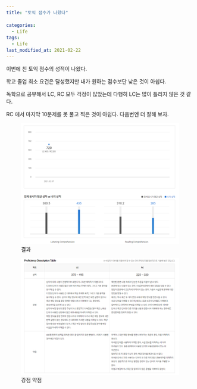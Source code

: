 ```yaml
---
title: "토익 점수가 나왔다"

categories:
  - Life
tags: 
  - Life
last_modified_at: 2021-02-22
---
```


이번에 친 토익 점수의 성적이 나왔다.

학교 졸업 최소 요건은 달성했지만 내가 원하는 점수보단 낮은 것이 아쉽다.

독학으로 공부해서 LC, RC 모두 걱정이 많았는데 다행히 LC는 많이 틀리지 않은 것 같다.

RC 에서 마지막 10문제를 못 풀고 찍은 것이 아쉽다. 다음번엔 더 잘해 보자.

<figure class="align-center">
  <img src="/assets/images/2021-02-22-toeic1.PNG">
  <figcaption>결과</figcaption>
</figure>

<figure class="align-center">
  <a href="/assets/images/2021-02-22-toeic2.PNG"><img src="/assets/images/2021-02-22-toeic2.PNG"></a>
  <figcaption>강점 약점</figcaption>
</figure>


